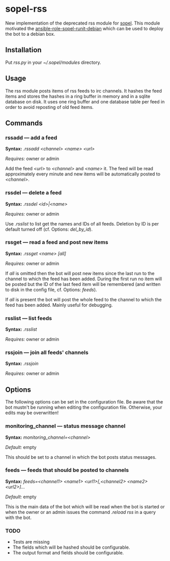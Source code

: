 # sopel-rss

New implementation of the deprecated rss module for [sopel](https://github.com/sopel-irc/sopel). This module motivated the [ansible-role-sopel-runit-debian](https://github.com/RebelCodeBase/ansible-role-sopel-runit-debian) which can be used to deploy the bot to a debian box.

## Installation

Put *rss.py* in your *~/.sopel/modules* directory.

## Usage

The rss module posts items of rss feeds to irc channels. It hashes the feed items and stores the hashes in a ring buffer in memory and in a sqlite database on disk. It uses one ring buffer and one database table per feed in order to avoid reposting of old feed items.

## Commands

### rssadd &mdash; add a feed

**Syntax:** *.rssadd \<channel\> \<name\> \<url\>*

*Requires:* owner or admin

Add the feed *\<url\>* to *\<channel\>* and *\<name\>* it. The feed will be read approximately every minute and new items will be automatically posted to *\<channel\>*.

### rssdel &mdash; delete a feed

**Syntax:** *.rssdel \<id\>|\<name\>*

*Requires:* owner or admin

Use *.rsslist* to list get the names and IDs of all feeds. Deletion by ID is per default turned off (cf. Options: *del_by_id*).

### rssget &mdash; read a feed and post new items

**Syntax:** *.rssget \<name\> [all]*

*Requires:* owner or admin

If *all* is omitted then the bot will post new items since the last run to the channel to which the feed has been added. During the first run no item will be posted but the ID of the last feed item will be remembered (and written to disk in the config file, cf. Options: *feeds*).

If *all* is present the bot will post the whole feed to the channel to which the feed has been added. Mainly useful for debugging.

### rsslist &mdash; list feeds

**Syntax:** *.rsslist*

*Requires:* owner or admin

### rssjoin &mdash; join all feeds' channels

**Syntax:** *.rssjoin*

*Requires:* owner or admin

## Options

The following options can be set in the configuration file. Be aware that the bot mustn't be running when editing the configuration file. Otherwise, your edits may be overwritten!

### monitoring_channel &mdash; status message channel

**Syntax:** *monitoring_channel=\<channel\>*

*Default:* empty

This should be set to a channel in which the bot posts status messages.

### feeds &mdash; feeds that should be posted to channels

**Syntax:** *feeds=\<channel1\> \<name1\> \<url1\>[,\<channel2\> \<name2\> \<url2\>]...*

*Default:* empty

This is the main data of the bot which will be read when the bot is started or when the owner or an admin issues the command *.reload rss* in a query with the bot.

### TODO

* Tests are missing
* The fields which will be hashed should be configurable.
* The output format and fields should be configurable.
